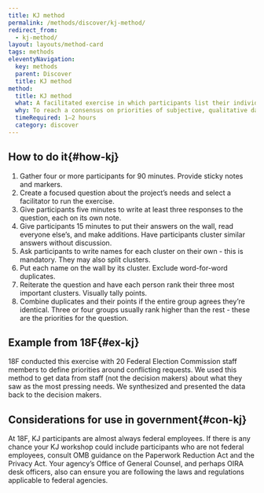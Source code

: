 ```yaml
---
title: KJ method
permalink: /methods/discover/kj-method/
redirect_from:
  - kj-method/
layout: layouts/method-card
tags: methods
eleventyNavigation:
  key: methods
  parent: Discover
  title: KJ method
method:
  title: KJ method
  what: A facilitated exercise in which participants list their individual priorities onto cards, collect them as a group, organize them by relationship, and establish group priorities through individual voting.
  why: To reach a consensus on priorities of subjective, qualitative data with a group of people. This is especially helpful with larger groups of stakeholders and groups with high risk of disagreement.
  timeRequired: 1–2 hours
  category: discover
---
```


## How to do it{#how-kj}

1. Gather four or more participants for 90 minutes. Provide sticky notes and markers.
1. Create a focused question about the project’s needs and select a facilitator to run the exercise.
1. Give participants five minutes to write at least three responses to the question, each on its own note.
1. Give participants 15 minutes to put their answers on the wall, read everyone else’s, and make additions. Have participants cluster similar answers without discussion.
1. Ask participants to write names for each cluster on their own - this is mandatory. They may also split clusters.
1. Put each name on the wall by its cluster. Exclude word-for-word duplicates.
1. Reiterate the question and have each person rank their three most important clusters. Visually tally points.
1. Combine duplicates and their points if the entire group agrees they’re identical. Three or four groups usually rank higher than the rest - these are the priorities for the question.

<section class="method--section method--section--18f-example" markdown="1" >

## Example from 18F{#ex-kj}

18F conducted this exercise with 20 Federal Election Commission staff members to define priorities around conflicting requests. We used this method to get data from staff (not the decision makers) about what they saw as the most pressing needs. We synthesized and presented the data back to the decision makers.
</section>

## Considerations for use in government{#con-kj}

At 18F, KJ participants are almost always federal employees. If there is any chance your KJ workshop could include participants who are not federal employees, consult OMB guidance on the Paperwork Reduction Act and the Privacy Act. Your agency’s Office of General Counsel, and perhaps OIRA desk officers, also can ensure you are following the laws and regulations applicable to federal agencies.
